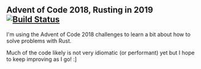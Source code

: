 ## Advent of Code 2018, Rusting in 2019 [![Build Status](https://travis-ci.org/zoewithabang/rust-aoc-2018.svg?branch=master)](https://travis-ci.org/zoewithabang/rust-aoc-2018)

I'm using the Advent of Code 2018 challenges to learn a bit about how to solve problems with Rust.

Much of the code likely is not very idiomatic (or performant) yet but I hope to keep improving as I go! :]
